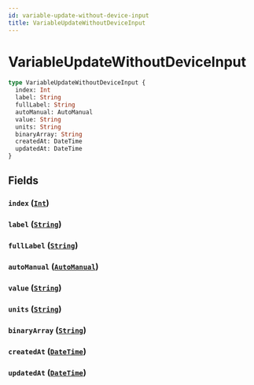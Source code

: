 ```yaml
---
id: variable-update-without-device-input
title: VariableUpdateWithoutDeviceInput
---
```


 # VariableUpdateWithoutDeviceInput





```graphql
type VariableUpdateWithoutDeviceInput {
  index: Int
  label: String
  fullLabel: String
  autoManual: AutoManual
  value: String
  units: String
  binaryArray: String
  createdAt: DateTime
  updatedAt: DateTime
}
```


## Fields

### `index` ([`Int`](/scalars/int))




### `label` ([`String`](/scalars/string))




### `fullLabel` ([`String`](/scalars/string))




### `autoManual` ([`AutoManual`](/enums/auto-manual))




### `value` ([`String`](/scalars/string))




### `units` ([`String`](/scalars/string))




### `binaryArray` ([`String`](/scalars/string))




### `createdAt` ([`DateTime`](/scalars/date-time))




### `updatedAt` ([`DateTime`](/scalars/date-time))






